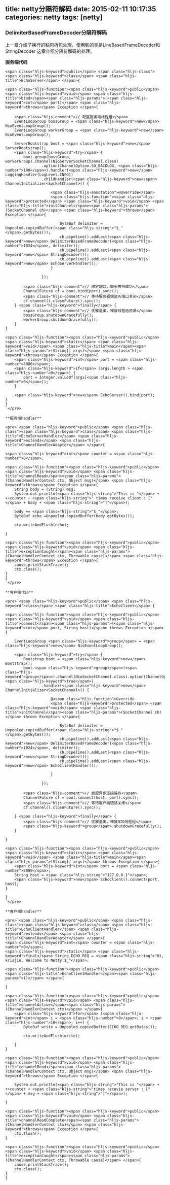 title: netty分隔符解码
date: 2015-02-11 10:17:35
categories: netty
tags: [netty]
---


### DelimiterBasedFrameDecoder分隔符解码

上一章介绍了换行的粘包拆包处理，使用到的类是LineBasedFrameDecoder和StringDecoder
这章介绍分隔符解码的处理。

<!--more-->

**服务端代码**

    <span class="hljs-keyword">public</span> <span class="hljs-class"><span class="hljs-keyword">class</span> <span class="hljs-title">EchoServer</span> </span>{

    <span class="hljs-function"><span class="hljs-keyword">public</span> <span class="hljs-keyword">void</span> <span class="hljs-title">bind</span><span class="hljs-params">(<span class="hljs-keyword">int</span> port)</span> <span class="hljs-keyword">throws</span> Exception </span>{

        <span class="hljs-comment">// 配置服务端线程组</span>
        EventLoopGroup bossGroup = <span class="hljs-keyword">new</span> NioEventLoopGroup();
        EventLoopGroup workerGroup = <span class="hljs-keyword">new</span> NioEventLoopGroup();

        ServerBootstrap boot = <span class="hljs-keyword">new</span> ServerBootstrap();
        <span class="hljs-keyword">try</span> {
            boot.group(bossGroup, workerGroup).channel(NioServerSocketChannel.class)
                    .option(ChannelOption.SO_BACKLOG, <span class="hljs-number">100</span>).handler(<span class="hljs-keyword">new</span> LoggingHandler(LogLevel.INFO))
                    .childHandler(<span class="hljs-keyword">new</span> ChannelInitializer<SocketChannel>() {

                        <span class="hljs-annotation">@Override</span>
                        <span class="hljs-function"><span class="hljs-keyword">protected</span> <span class="hljs-keyword">void</span> <span class="hljs-title">initChannel</span><span class="hljs-params">(SocketChannel ch)</span> <span class="hljs-keyword">throws</span> Exception </span>{

                            ByteBuf delimiter = Unpooled.copiedBuffer(<span class="hljs-string">"$_"</span>.getBytes());
                            ch.pipeline().addLast(<span class="hljs-keyword">new</span> DelimiterBasedFrameDecoder(<span class="hljs-number">1024</span>, delimiter));
                            ch.pipeline().addLast(<span class="hljs-keyword">new</span> StringDecoder());
                            ch.pipeline().addLast(<span class="hljs-keyword">new</span> EchoServerHandler());
                        }

                    });

            <span class="hljs-comment">// 绑定端口，同步等待成功</span>
            ChannelFuture cf = boot.bind(port).sync();
            <span class="hljs-comment">// 等待服务器端监听端口关闭</span>
            cf.channel().closeFuture().sync();
        } <span class="hljs-keyword">finally</span> {
            <span class="hljs-comment">// 优雅退出，释放线程池资源</span>
            bossGroup.shutdownGracefully();
            workerGroup.shutdownGracefully();
        }
    }

    <span class="hljs-function"><span class="hljs-keyword">public</span> <span class="hljs-keyword">static</span> <span class="hljs-keyword">void</span> <span class="hljs-title">main</span><span class="hljs-params">(String[] args)</span> <span class="hljs-keyword">throws</span> Exception </span>{
        <span class="hljs-keyword">int</span> port = <span class="hljs-number">8080</span>;
        <span class="hljs-keyword">if</span> (args.length > <span class="hljs-number">0</span>) {
            port = Integer.valueOf(args[<span class="hljs-number">0</span>]);
        }

        <span class="hljs-keyword">new</span> EchoServer().bind(port);
    }
    }
    `</pre>

    **服务端handler**

    <pre>`<span class="hljs-keyword">public</span> <span class="hljs-class"><span class="hljs-keyword">class</span> <span class="hljs-title">EchoServerHandler</span> <span class="hljs-keyword">extends</span> <span class="hljs-title">ChannelHandlerAdapter</span> </span>{

    <span class="hljs-keyword">int</span> counter = <span class="hljs-number">0</span>;

    <span class="hljs-function"><span class="hljs-keyword">public</span> <span class="hljs-keyword">void</span> <span class="hljs-title">channelRead</span><span class="hljs-params">(ChannelHandlerContext ctx, Object msg)</span> <span class="hljs-keyword">throws</span> Exception </span>{
        String body = (String) msg;
        System.out.println(<span class="hljs-string">"This is "</span> + ++counter + <span class="hljs-string">" times receive client : ["</span> + body + <span class="hljs-string">"]"</span>);

        body += <span class="hljs-string">"$_"</span>;
        ByteBuf echo =Unpooled.copiedBuffer(body.getBytes());

        ctx.writeAndFlush(echo);

    }

    <span class="hljs-function"><span class="hljs-keyword">public</span> <span class="hljs-keyword">void</span> <span class="hljs-title">exceptionCaught</span><span class="hljs-params">(ChannelHandlerContext ctx, Throwable cause)</span> <span class="hljs-keyword">throws</span> Exception </span>{
        cause.printStackTrace();
        ctx.close();
    }
    }
    `</pre>

    **客户端代码**

    <pre>`<span class="hljs-keyword">public</span> <span class="hljs-keyword">class</span> <span class="hljs-title">EchoClient</span> {

    <span class="hljs-function"><span class="hljs-keyword">public</span> <span class="hljs-keyword">void</span> <span class="hljs-title">connect</span><span class="hljs-params">(<span class="hljs-keyword">int</span> port, String host)</span> throws Exception </span>{

        EventLoopGroup <span class="hljs-keyword">group</span> = <span class="hljs-keyword">new</span> NioEventLoopGroup();

        <span class="hljs-keyword">try</span> {
            Bootstrap boot = <span class="hljs-keyword">new</span> Bootstrap();
            boot.<span class="hljs-keyword">group</span>(<span class="hljs-keyword">group</span>).channel(NioSocketChannel.class).option(ChannelOption.TCP_NODELAY, <span class="hljs-keyword">true</span>)
                    .handler(<span class="hljs-keyword">new</span> ChannelInitializer<SocketChannel>() {

                        @<span class="hljs-function">Override
                        <span class="hljs-keyword">protected</span> <span class="hljs-keyword">void</span> <span class="hljs-title">initChannel</span><span class="hljs-params">(SocketChannel ch)</span> throws Exception </span>{

                            ByteBuf delimiter = Unpooled.copiedBuffer(<span class="hljs-string">"$_"</span>.getBytes());
                            ch.pipeline().addLast(<span class="hljs-keyword">new</span> DelimiterBasedFrameDecoder(<span class="hljs-number">1024</span>, delimiter));
                            ch.pipeline().addLast(<span class="hljs-keyword">new</span> StringDecoder());
                            ch.pipeline().addLast(<span class="hljs-keyword">new</span> EchoClientHandler());

                        }

                    });

            <span class="hljs-comment">// 发起异步连接操作</span>
            ChannelFuture cf = boot.connect(host, port).sync();
            <span class="hljs-comment">// 等待客户端链路关闭</span>
            cf.channel().closeFuture().sync();

        } <span class="hljs-keyword">finally</span> {
            <span class="hljs-comment">// 优雅退出，释放NIO线程组</span>
            <span class="hljs-keyword">group</span>.shutdownGracefully();
        }

    }

    <span class="hljs-function"><span class="hljs-keyword">public</span> <span class="hljs-keyword">static</span> <span class="hljs-keyword">void</span> <span class="hljs-title">main</span><span class="hljs-params">(String[] args)</span> throws Exception </span>{
        <span class="hljs-keyword">int</span> port = <span class="hljs-number">8080</span>;
        String host = <span class="hljs-string">"127.0.0.1"</span>;
        <span class="hljs-keyword">new</span> EchoClient().connect(port, host);
    }

    }
    `</pre>

    **客户端handler**

    <pre>`<span class="hljs-keyword">public</span> <span class="hljs-class"><span class="hljs-keyword">class</span> <span class="hljs-title">EchoClientHandler</span> <span class="hljs-keyword">extends</span> <span class="hljs-title">ChannelHandlerAdapter</span> </span>{
    <span class="hljs-keyword">int</span> counter = <span class="hljs-number">0</span>;
    <span class="hljs-keyword">static</span> <span class="hljs-keyword">final</span> String ECHO_REQ = <span class="hljs-string">"Hi, krisjin. Welcome to Netty.$_"</span>;

    <span class="hljs-function"><span class="hljs-keyword">public</span> <span class="hljs-title">EchoClientHandler</span><span class="hljs-params">()</span> </span>{

    }

    <span class="hljs-function"><span class="hljs-keyword">public</span> <span class="hljs-keyword">void</span> <span class="hljs-title">channelActive</span><span class="hljs-params">(ChannelHandlerContext ctx)</span> </span>{
        <span class="hljs-keyword">for</span> (<span class="hljs-keyword">int</span> i = <span class="hljs-number">0</span>; i < <span class="hljs-number">10</span>; i++) {
            ByteBuf write = Unpooled.copiedBuffer(ECHO_REQ.getBytes());

            ctx.writeAndFlush(write);

        }
    }

    <span class="hljs-function"><span class="hljs-keyword">public</span> <span class="hljs-keyword">void</span> <span class="hljs-title">channelRead</span><span class="hljs-params">(ChannelHandlerContext ctx, Object msg)</span> <span class="hljs-keyword">throws</span> Exception </span>{

        System.out.println(<span class="hljs-string">"This is "</span> + ++counter + <span class="hljs-string">"times recevie server : ["</span> + msg + <span class="hljs-string">"]"</span>);

    }

    <span class="hljs-function"><span class="hljs-keyword">public</span> <span class="hljs-keyword">void</span> <span class="hljs-title">channelReadComplete</span><span class="hljs-params">(ChannelHandlerContext ctx)</span> <span class="hljs-keyword">throws</span> Exception </span>{
        ctx.flush();
    }

    <span class="hljs-function"><span class="hljs-keyword">public</span> <span class="hljs-keyword">void</span> <span class="hljs-title">exceptionCaught</span><span class="hljs-params">(ChannelHandlerContext ctx, Throwable cause)</span> </span>{
        cause.printStackTrace();
        ctx.close();
    }
    }
    